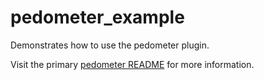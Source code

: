 # pedometer_example

Demonstrates how to use the pedometer plugin.

Visit the primary [pedometer README](../README.md) for more information.
